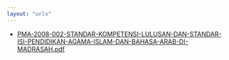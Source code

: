 ```yaml
---
layout: "urls"
---
```

* [PMA-2008-002-STANDAR-KOMPETENSI-LULUSAN-DAN-STANDAR-ISI-PENDIDIKAN-AGAMA-ISLAM-DAN-BAHASA-ARAB-DI-MADRASAH.pdf](PMA-2008-002-STANDAR-KOMPETENSI-LULUSAN-DAN-STANDAR-ISI-PENDIDIKAN-AGAMA-ISLAM-DAN-BAHASA-ARAB-DI-MADRASAH.pdf)
